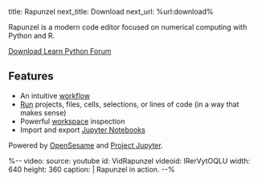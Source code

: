title: Rapunzel
next_title: Download
next_url: %url:download%


Rapunzel is a modern code editor focused on numerical computing with Python and R.

<div class="btn-group" role="group" aria-label="...">
  <a role="button" class="btn btn-success" href="%url:download%">
		<span class="glyphicon glyphicon-download" aria-hidden="true"></span>
		Download
	 </a>
  <a role="button" class="btn btn-success" href="https://python.cogsci.nl/">
  <span class="glyphicon glyphicon-education" aria-hidden="true"></span>
  	Learn Python
  </a>
  <a role="button" class="btn btn-success" href="https://forum.cogsci.nl/">
  <span class="glyphicon glyphicon-comment" aria-hidden="true"></span>
  Forum</a>
</div>


## Features

- An intuitive [workflow](%url:workflow%)
- [Run](%url:running%) projects, files, cells, selections, or lines of code (in a way that makes sense)
- Powerful [workspace](%url:workspace%) inspection
- Import and export [Jupyter Notebooks](%url:notebooks%)


Powered by [OpenSesame](https://osdoc.cogsci.nl/) and [Project Jupyter](https://jupyter.org/).


%--
video:
 source: youtube
 id: VidRapunzel
 videoid: lRerVytOQLU
 width: 640
 height: 360
 caption: |
  Rapunzel in action.
--%
